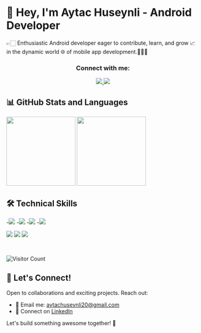 # 👋 Hey, I'm Aytac Huseynli - Android Developer

👉🏻 Enthusiastic Android developer eager to contribute, learn, and grow 📈 in the dynamic world 🌐 of mobile app development.👩🏻‍💻

<h3 align="center">Connect with me:</h3>
<p align="center">
  <a href="https://linkedin.com/in/aytajh">
    <img src="https://img.shields.io/badge/LinkedIn-0077B5?style=for-the-badge&logo=linkedin&logoColor=white">
  </a>
  <a href="mailto:aytachuseynli20@gmail.com">
    <img src="https://img.shields.io/badge/Email-%23D14836?style=for-the-badge&logo=gmail&logoColor=white">
  </a>
</p>

## 📊 GitHub Stats and Languages

<div>
  <img height="180em" src="https://github-readme-stats.vercel.app/api?username=aytachuseynli&show_icons=true&count_private=true"/>
  <img height="180em" src="https://github-readme-stats.vercel.app/api/top-langs/?username=aytachuseynli&layout=compact"/>
</div>


## 🛠 Technical Skills

-![](https://img.shields.io/badge/Code-Android-informational?style=flat&logo=android&color=01EB4F)
-![](https://img.shields.io/badge/Code-Firebase-informational?style=flat&logo=firebase&color=orange)
-![](https://img.shields.io/badge/Code-Kotlin-informational?style=flat&logo=kotlin&color=blue)
-![](https://img.shields.io/badge/Code-SQLite-informational?style=flat&logo=SQLite&color=003B57)
<div></div>

![](https://img.shields.io/badge/Tools-Postman-informational?style=flat&logo=Postman&color=orange)
![](https://img.shields.io/badge/Tools-GitHub-informational?style=flat&logo=GitHub&color=181717)
![](https://img.shields.io/badge/Tools-Git-informational?style=flat&logo=Git&color=F05032)


<br>

![Visitor Count](https://profile-counter.glitch.me/{aytachuseynli}/count.svg)

## 💬 Let's Connect!

Open to collaborations and exciting projects. Reach out:

- 📧 Email me: [aytachuseynli20@gmail.com](mailto:aytachuseynli20@gmail.com)
- 🔗 Connect on [LinkedIn](https://www.linkedin.com/in/aytajh/)

Let's build something awesome together! 🚀
